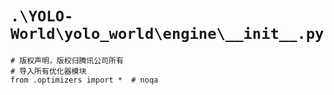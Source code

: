 # `.\YOLO-World\yolo_world\engine\__init__.py`

```
# 版权声明，版权归腾讯公司所有
# 导入所有优化器模块
from .optimizers import *  # noqa
```